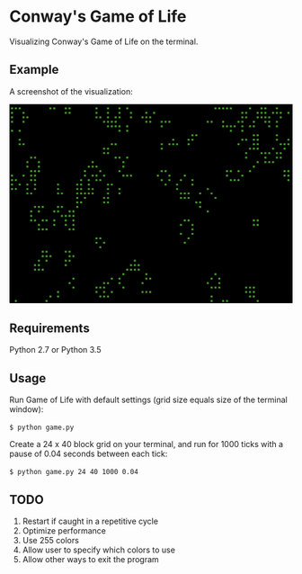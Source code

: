 # Conway's Game of Life
Visualizing Conway's Game of Life on the terminal.

## Example
A screenshot of the visualization:

![Game of Life Visualization](example.png)

## Requirements
Python 2.7 or Python 3.5

## Usage
Run Game of Life with default settings (grid size equals size of the terminal window):

`$ python game.py`

Create a 24 x 40 block grid on your terminal, and run for 1000 ticks with a pause of 0.04 seconds between each tick:

`$ python game.py 24 40 1000 0.04`

## TODO
1. Restart if caught in a repetitive cycle
2. Optimize performance
3. Use 255 colors
4. Allow user to specify which colors to use
5. Allow other ways to exit the program
